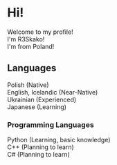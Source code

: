 # Hi!
Welcome to my profile!\
I'm R3Skako!\
I'm from Poland!
## Languages
Polish (Native)\
English, Icelandic (Near-Native)\
Ukrainian (Experienced)\
Japanese (Learning)
### Programming Languages
Python (Learning, basic knowledge)\
C++ (Planning to learn)\
C# (Planning to learn)
